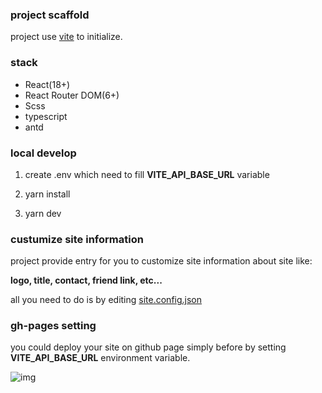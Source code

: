 ###  project scaffold

  project use [vite](https://vitejs.dev/) to initialize.

### stack

  -  React(18+)
  -  React Router DOM(6+)
  -  Scss
  -  typescript
  -  antd

### local develop

  1. create .env which need to fill __VITE_API_BASE_URL__ variable

  2. yarn install

  3. yarn dev

### custumize site information

project provide entry for you to customize site information about site like:

  **logo, title, contact, friend link, etc...**

all you need to do is by editing [site.config.json](./site.config.json)

### gh-pages setting

you could deploy your site on github page simply before by setting __VITE_API_BASE_URL__ environment variable.

![img](https://user-images.githubusercontent.com/920487/196583610-d34b6fc4-06db-41ba-b6e3-df092e0d1f30.png)